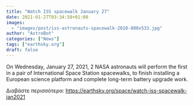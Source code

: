 ```yaml
---
title: "Watch ISS spacewalk January 27"
date: 2021-01-27T03:34:58+01:00
images:
  - "images/post/iss-astronauts-spacewalk-2020-800x533.jpg"
author: "AstroBot"
categories: ["News"]
tags: ["earthsky.org"]
draft: false
---
```


On Wednesday, January 27, 2021, 2 NASA astronauts will perform the first in a pair of International Space Station spacewalks, to finish installing a European science platform and complete long-term battery upgrade work.

Διαβάστε περισσότερα: https://earthsky.org/space/watch-iss-spacewalk-jan2021
